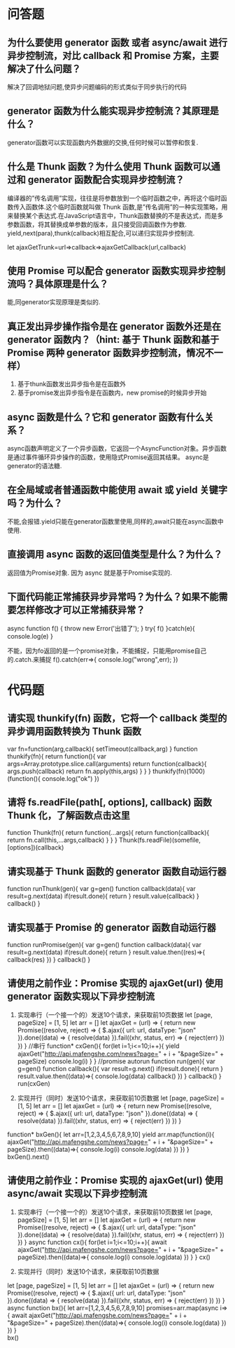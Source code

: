 # 问答题
## 为什么要使用 generator 函数 或者 async/await 进行异步控制流，对比 callback 和 Promise 方案，主要解决了什么问题？
解决了回调地狱问题,使异步问题编码的形式类似于同步执行的代码


## generator 函数为什么能实现异步控制流？其原理是什么？
generator函数可以实现函数内外数据的交换,任何时候可以暂停和恢复.

## 什么是 Thunk 函数？为什么使用 Thunk 函数可以通过和 generator 函数配合实现异步控制流？
编译器的”传名调用”实现，往往是将参数放到一个临时函数之中，再将这个临时函数传入函数体.这个临时函数就叫做 Thunk 函数,是”传名调用”的一种实现策略，用来替换某个表达式.在JavaScript语言中，Thunk函数替换的不是表达式，而是多参数函数，将其替换成单参数的版本，且只接受回调函数作为参数. 
yield,next(para),thunk(callback)相互配合,可以递归实现异步控制流.

let ajaxGetTrunk=url=>callback=>ajaxGetCallback(url,callback)


## 使用 Promise 可以配合 generator 函数实现异步控制流吗？具体原理是什么？
能,同generator实现原理是类似的.


## 真正发出异步操作指令是在 generator 函数外还是在 generator 函数内？（hint: 基于 Thunk 函数和基于 Promise 两种 generator 函数异步控制流，情况不一样）
1. 基于thunk函数发出异步指令是在函数外
2. 基于promise发出异步指令是在函数内，new promise的时候异步开始


## async 函数是什么？它和 generator 函数有什么关系？
async函数声明定义了一个异步函数，它返回一个AsyncFunction对象。异步函数是通过事件循环异步操作的函数，使用隐式Promise返回其结果。
async是generator的语法糖.


## 在全局域或者普通函数中能使用 await 或 yield 关键字吗？为什么？

不能,会报错.yield只能在generator函数里使用,同样的,await只能在async函数中使用.


## 直接调用 async 函数的返回值类型是什么？为什么？
返回值为Promise对象. 因为 async 就是基于Promise实现的.



## 下面代码能正常捕获异步异常吗？为什么？如果不能需要怎样修改才可以正常捕获异常？
async function f() {
   throw new Error('出错了');
}
try{
   f()
}catch(e){
   console.log(e)
}

不能，因为fo返回的是一个promise对象，不能捕捉，只能用promise自己的.catch.来捕捉
f().catch(err=>{
   console.log("wrong",err);
})

# 代码题
## 请实现 thunkify(fn) 函数，它将一个 callback 类型的异步调用函数转换为 Thunk 函数
var fn=function(arg,callback){
         setTimeout(callback,arg)
     }
     function thunkify(fn){
         return function(){
             var args=Array.prototype.slice.call(arguments)
             return function(callback){
                 args.push(callback)
                 return fn.apply(this,args)
             }
         }
     }
     thunkify(fn)(1000)(function(){
         console.log("ok")
     })


## 请将 fs.readFile(path[, options], callback) 函数 Thunk 化，了解函数点击这里
function Thunk(fn){
         return function(...args){
             return function(callback){
                 return fn.call(this,...args,callback)
             }
         }
     }
     Thunk(fs.readFile)(somefile,[options])(callback)


## 请实现基于 Thunk 函数的 generator 函数自动运行器
function runThunk(gen){
         var g=gen()
         function callback(data){
             var result=g.next(data)
             if(result.done){
                 return
             }
             result.value(callback)
         }
         callback()
     }

## 请实现基于 Promise 的 generator 函数自动运行器
function runPromise(gen){
            var g=gen()
            function callback(data){
                var result=g.next(data)
                if(result.done){
                    return
                }
                result.value.then((res)=>{
                    callback(res)
                })
            }
            callback()
        }


## 请使用之前作业：Promise 实现的 ajaxGet(url) 使用 generator 函数实现以下异步控制流
1. 实现串行（一个接一个的）发送10个请求，来获取前10页数据
 let [page, pageSize] = [1, 5]
 let arr = []
 let ajaxGet = (url) => {
         return new Promise((resolve, reject) => {
             $.ajax({
                 url: url,
                 dataType: "json"
             }).done((data) => {
                 resolve(data)
             }).fail((xhr, status, err) => {
                 reject(err)
             })
         })
     }
 //串行
 function* cxGen(){
     for(let i=1;i<=10;i++){
         yield ajaxGet("http://api.mafengshe.com/news?page=" + i + "&pageSize=" + pageSize)
         console.log(i)
     }
 }
 //promise autorun
 function run(gen){
     var g=gen()
     function callback(){
         var result=g.next()
         if(result.done){
             return
         }
         result.value.then((data)=>{
             console.log(data)
             callback()
         })
     }
     callback()
 }
 run(cxGen)


2. 实现并行（同时）发送10个请求，来获取前10页数据
 let [page, pageSize] = [1, 5]
 let arr = []
 let ajaxGet = (url) => {
         return new Promise((resolve, reject) => {
             $.ajax({
                 url: url,
                 dataType: "json"
             }).done((data) => {
                 resolve(data)
             }).fail((xhr, status, err) => {
                 reject(err)
             })
         })
     }

 function* bxGen(){
     let arr=[1,2,3,4,5,6,7,8,9,10]
     yield arr.map(function(i){
         ajaxGet("http://api.mafengshe.com/news?page=" + i + "&pageSize=" + pageSize).then((data)=>{
             console.log(i)
             console.log(data)
         })
     })
 }
 bxGen().next()

## 请使用之前作业：Promise 实现的 ajaxGet(url) 使用 async/await 实现以下异步控制流
1. 实现串行（一个接一个的）发送10个请求，来获取前10页数据
let [page, pageSize] = [1, 5]
        let arr = []
        let ajaxGet = (url) => {
                return new Promise((resolve, reject) => {
                    $.ajax({
                        url: url,
                        dataType: "json"
                    }).done((data) => {
                        resolve(data)
                    }).fail((xhr, status, err) => {
                        reject(err)
                    })
                })
            }
        async function cx(){
            for(let i=1;i<=10;i++){
                await ajaxGet("http://api.mafengshe.com/news?page=" + i + "&pageSize=" + pageSize).then((data)=>{
                    console.log(i)
                    console.log(data)
                })
            }
        }
        cx()


2. 实现并行（同时）发送10个请求，来获取前10页数据

 let [page, pageSize] = [1, 5]
        let arr = []
        let ajaxGet = (url) => {
                return new Promise((resolve, reject) => {
                    $.ajax({
                        url: url,
                        dataType: "json"
                    }).done((data) => {
                        resolve(data)
                    }).fail((xhr, status, err) => {
                        reject(err)
                    })
                })
            }
        async function bx(){
            let arr=[1,2,3,4,5,6,7,8,9,10]
            promises=arr.map(async i=>{
                await ajaxGet("http://api.mafengshe.com/news?page=" + i + "&pageSize=" + pageSize).then((data)=>{
                    console.log(i)
                    console.log(data)
                })
            })
        }   
        bx()
